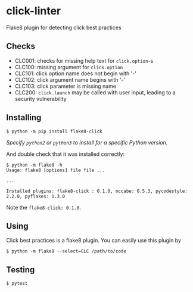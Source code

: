 # click-linter

Flake8 plugin for detecting click best practices

## Checks

- CLC001: checks for missing help text for `click.option`-s
- CLC100: missing argument for `click.option`
- CLC101: click option name does not begin with '-'
- CLC102: click argument name begins with '-'
- CLC103: click parameter is missing name
- CLC200: `click.launch` may be called with user input, leading to a security
  vulnerability

## Installing

```
$ python -m pip install flake8-click
```

_Specify `python2` or `python3` to install for a specific Python version._

And double check that it was installed correctly:

```
$ python -m flake8 -h
Usage: flake8 [options] file file ...

...

Installed plugins: flake8-click : 0.1.0, mccabe: 0.5.3, pycodestyle: 2.2.0, pyflakes: 1.3.0
```

Note the `flake8-click: 0.1.0`.

## Using

Click best practices is a flake8 plugin. You can easily use this plugin by

```
$ python -m flake8 --select=CLC /path/to/code
```

## Testing

```
$ pytest
```
